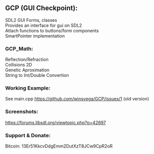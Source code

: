 ## GCP (GUI Checkpoint): ##
SDL2 GUI Forms, classes  
Provides an interface for gui on SDL2  
Attach functions to buttons/form components  
SmartPointer implementation  


### GCP_Math: ###
Reflection/Refraction  
Collisions 2D  
Genetic Aproximation  
String to Int/Double Convertion  


### Working Example: ###
See main.cpp
https://github.com/winsvega/GCP/issues/1  (old version)

### Screenshots: ###
https://forums.libsdl.org/viewtopic.php?p=42697  

### Support & Donate: ###
Bitcoin: 13Er51KkcvDdgEmm2DutXzT8JCw9CpR2oR  
